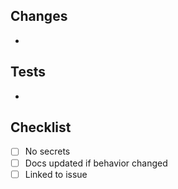 ## Changes
-

## Tests
-

## Checklist
- [ ] No secrets
- [ ] Docs updated if behavior changed
- [ ] Linked to issue